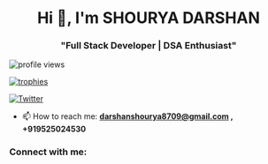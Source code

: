 <h1 align="center">Hi 👋, I'm SHOURYA DARSHAN</h1>
<h3 align="center">"Full Stack Developer | DSA Enthusiast"</h3>

<p align="left"> 
  <img src="https://komarev.com/ghpvc/?username=YOUR_GITHUB_USERNAME&label=Profile%20views&color=0e75b6&style=flat" alt="profile views" /> 
</p>

<p align="left"> 
  <a href="https://github.com/ryo-ma/github-profile-trophy">
    <img src="https://github-profile-trophy.vercel.app/?username=YOUR_GITHUB_USERNAME" alt="trophies" />
  </a> 
</p>

<p align="left"> 
  <a href="https://x.com/GrindwthShourya" target="blank">
    <img src="https://img.shields.io/twitter/follow/GrindwthShourya?logo=twitter&style=for-the-badge" alt="Twitter" />
  </a> 
</p>

- 📫 How to reach me: **darshanshourya8709@gmail.com , +919525024530**

<h3 align="left">Connect with me:</h3>
<p align="left">
<a href="https://x.com/GrindwthShourya" target="blank">
  <img align="center" src="https://raw.githubusercontent.com/rahuldkjain/github-profile-readme-generator/master/src
